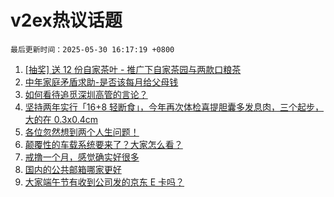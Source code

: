 # v2ex热议话题

`最后更新时间：2025-05-30 16:17:19 +0800`

1. [[抽奖] 送 12 份自家茶叶 - 推广下自家茶园与两款口粮茶](https://www.v2ex.com/t/1135227)
1. [中年家庭矛盾求助-是否该每月给父母钱](https://www.v2ex.com/t/1135404)
1. [如何看待追觅深圳高管的言论？](https://www.v2ex.com/t/1135326)
1. [坚持两年实行「16+8 轻断食」，今年再次体检喜提胆囊多发息肉，三个起步，大的在 0.3x0.4cm](https://www.v2ex.com/t/1135319)
1. [各位忽然想到两个人生问题！](https://www.v2ex.com/t/1135331)
1. [颠覆性的车载系统要来了？大家怎么看？](https://www.v2ex.com/t/1135391)
1. [戒撸一个月，感觉确实好很多](https://www.v2ex.com/t/1135372)
1. [国内的公共邮箱哪家更好](https://www.v2ex.com/t/1135310)
1. [大家端午节有收到公司发的京东 E 卡吗？](https://www.v2ex.com/t/1135366)

